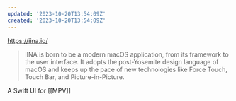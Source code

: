 ```yaml
---
updated: '2023-10-20T13:54:09Z'
created: '2023-10-20T13:54:09Z'
---
```

https://iina.io/

> IINA is born to be a modern macOS application, from its framework to the user interface. It adopts the post-Yosemite design language of macOS and keeps up the pace of new technologies like Force Touch, Touch Bar, and Picture-in-Picture.

A Swift UI for [[MPV]]